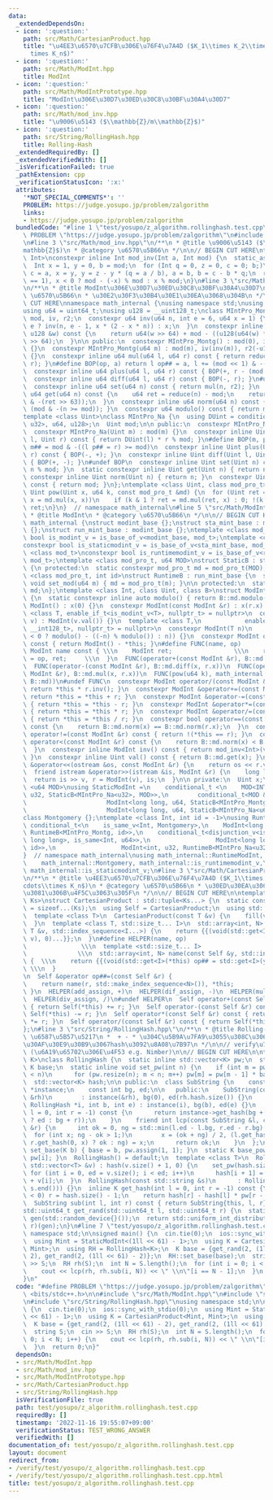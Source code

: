 ```yaml
---
data:
  _extendedDependsOn:
  - icon: ':question:'
    path: src/Math/CartesianProduct.hpp
    title: "\u4EE3\u6570\u7CFB\u306E\u76F4\u7A4D ($K_1\\times K_2\\times\\cdots\\\
      times K_n$)"
  - icon: ':question:'
    path: src/Math/ModInt.hpp
    title: ModInt
  - icon: ':question:'
    path: src/Math/ModIntPrototype.hpp
    title: "ModInt\u306E\u30D7\u30ED\u30C8\u30BF\u30A4\u30D7"
  - icon: ':question:'
    path: src/Math/mod_inv.hpp
    title: "\u9006\u5143 ($\\mathbb{Z}/m\\mathbb{Z}$)"
  - icon: ':question:'
    path: src/String/RollingHash.hpp
    title: Rolling-Hash
  _extendedRequiredBy: []
  _extendedVerifiedWith: []
  _isVerificationFailed: true
  _pathExtension: cpp
  _verificationStatusIcon: ':x:'
  attributes:
    '*NOT_SPECIAL_COMMENTS*': ''
    PROBLEM: https://judge.yosupo.jp/problem/zalgorithm
    links:
    - https://judge.yosupo.jp/problem/zalgorithm
  bundledCode: "#line 1 \"test/yosupo/z_algorithm.rollinghash.test.cpp\"\n#define\
    \ PROBLEM \"https://judge.yosupo.jp/problem/zalgorithm\"\n#include <bits/stdc++.h>\n\
    \n#line 3 \"src/Math/mod_inv.hpp\"\n/**\n * @title \u9006\u5143 ($\\mathbb{Z}/m\\\
    mathbb{Z}$)\n * @category \u6570\u5B66\n */\n\n// BEGIN CUT HERE\ntemplate <class\
    \ Int>\nconstexpr inline Int mod_inv(Int a, Int mod) {\n  static_assert(std::is_signed_v<Int>);\n\
    \  Int x = 1, y = 0, b = mod;\n  for (Int q = 0, z = 0, c = 0; b;)\n    z = x,\
    \ c = a, x = y, y = z - y * (q = a / b), a = b, b = c - b * q;\n  return assert(a\
    \ == 1), x < 0 ? mod - (-x) % mod : x % mod;\n}\n#line 3 \"src/Math/ModIntPrototype.hpp\"\
    \n/**\n * @title ModInt\u306E\u30D7\u30ED\u30C8\u30BF\u30A4\u30D7\n * @category\
    \ \u6570\u5B66\n * \u30E2\u30F3\u30B4\u30E1\u30EA\u3068\u304B\n */\n\n// BEGIN\
    \ CUT HERE\nnamespace math_internal {\nusing namespace std;\nusing u32 = uint32_t;\n\
    using u64 = uint64_t;\nusing u128 = __uint128_t;\nclass MIntPro_Montg {\n  u64\
    \ mod, iv, r2;\n  constexpr u64 inv(u64 n, int e = 6, u64 x = 1) {\n    return\
    \ e ? inv(n, e - 1, x * (2 - x * n)) : x;\n  }\n  constexpr inline u64 reduce(const\
    \ u128 &w) const {\n    return u64(w >> 64) + mod - ((u128(u64(w) * iv) * mod)\
    \ >> 64);\n  }\n\n public:\n  constexpr MIntPro_Montg() : mod(0), iv(0), r2(0)\
    \ {}\n  constexpr MIntPro_Montg(u64 m) : mod(m), iv(inv(m)), r2(-u128(mod) % mod)\
    \ {}\n  constexpr inline u64 mul(u64 l, u64 r) const { return reduce(u128(l) *\
    \ r); }\n#define BOP(op, a) return l op## = a, l += (mod << 1) & -(l >> 63)\n\
    \  constexpr inline u64 plus(u64 l, u64 r) const { BOP(+, r - (mod << 1)); }\n\
    \  constexpr inline u64 diff(u64 l, u64 r) const { BOP(-, r); }\n#undef BOP\n\
    \  constexpr inline u64 set(u64 n) const { return mul(n, r2); }\n  constexpr inline\
    \ u64 get(u64 n) const {\n    u64 ret = reduce(n) - mod;\n    return ret + (mod\
    \ & -(ret >> 63));\n  }\n  constexpr inline u64 norm(u64 n) const { return n -\
    \ (mod & -(n >= mod)); }\n  constexpr u64 modulo() const { return mod; }\n};\n\
    template <class Uint>\nclass MIntPro_Na {\n  using DUint = conditional_t<is_same_v<Uint,\
    \ u32>, u64, u128>;\n  Uint mod;\n\n public:\n  constexpr MIntPro_Na() : mod(0){};\n\
    \  constexpr MIntPro_Na(Uint m) : mod(m) {}\n  constexpr inline Uint mul(Uint\
    \ l, Uint r) const { return DUint(l) * r % mod; }\n#define BOP(m, p) return l\
    \ m## = mod & -((l p## = r) >= mod)\n  constexpr inline Uint plus(Uint l, Uint\
    \ r) const { BOP(-, +); }\n  constexpr inline Uint diff(Uint l, Uint r) const\
    \ { BOP(+, -); }\n#undef BOP\n  constexpr inline Uint set(Uint n) const { return\
    \ n % mod; }\n  static constexpr inline Uint get(Uint n) { return n; }\n  static\
    \ constexpr inline Uint norm(Uint n) { return n; }\n  constexpr Uint modulo()\
    \ const { return mod; }\n};\ntemplate <class Uint, class mod_pro_t>\nconstexpr\
    \ Uint pow(Uint x, u64 k, const mod_pro_t &md) {\n  for (Uint ret = md.set(1);;\
    \ x = md.mul(x, x))\n    if (k & 1 ? ret = md.mul(ret, x) : 0; !(k >>= 1)) return\
    \ ret;\n}\n}  // namespace math_internal\n#line 5 \"src/Math/ModInt.hpp\"\n/**\n\
    \ * @title ModInt\n * @category \u6570\u5B66\n */\n\n// BEGIN CUT HERE\nnamespace\
    \ math_internal {\nstruct modint_base {};\nstruct sta_mint_base : modint_base\
    \ {};\nstruct run_mint_base : modint_base {};\ntemplate <class mod_t>\nconstexpr\
    \ bool is_modint_v = is_base_of_v<modint_base, mod_t>;\ntemplate <class mod_t>\n\
    constexpr bool is_staticmodint_v = is_base_of_v<sta_mint_base, mod_t>;\ntemplate\
    \ <class mod_t>\nconstexpr bool is_runtimemodint_v = is_base_of_v<run_mint_base,\
    \ mod_t>;\ntemplate <class mod_pro_t, u64 MOD>\nstruct StaticB : sta_mint_base\
    \ {\n protected:\n  static constexpr mod_pro_t md = mod_pro_t(MOD);\n};\ntemplate\
    \ <class mod_pro_t, int id>\nstruct RuntimeB : run_mint_base {\n  static inline\
    \ void set_mod(u64 m) { md = mod_pro_t(m); }\n\n protected:\n  static inline mod_pro_t\
    \ md;\n};\ntemplate <class Int, class Uint, class B>\nstruct ModInt : public B\
    \ {\n  static constexpr inline auto modulo() { return B::md.modulo(); }\n  constexpr\
    \ ModInt() : x(0) {}\n  constexpr ModInt(const ModInt &r) : x(r.x) {}\n  template\
    \ <class T, enable_if_t<is_modint_v<T>, nullptr_t> = nullptr>\n  constexpr ModInt(T\
    \ v) : ModInt(v.val()) {}\n  template <class T,\n            enable_if_t<is_convertible_v<T,\
    \ __int128_t>, nullptr_t> = nullptr>\n  constexpr ModInt(T n)\n      : x(B::md.set(n\
    \ < 0 ? modulo() - ((-n) % modulo()) : n)) {}\n  constexpr ModInt operator-()\
    \ const { return ModInt() - *this; }\n#define FUNC(name, op)          \\\n  constexpr\
    \ ModInt name const { \\\n    ModInt ret;                 \\\n    return ret.x\
    \ = op, ret;     \\\n  }\n  FUNC(operator+(const ModInt &r), B::md.plus(x, r.x))\n\
    \  FUNC(operator-(const ModInt &r), B::md.diff(x, r.x))\n  FUNC(operator*(const\
    \ ModInt &r), B::md.mul(x, r.x))\n  FUNC(pow(u64 k), math_internal::pow(x, k,\
    \ B::md))\n#undef FUNC\n  constexpr ModInt operator/(const ModInt &r) const {\
    \ return *this * r.inv(); }\n  constexpr ModInt &operator+=(const ModInt &r) {\
    \ return *this = *this + r; }\n  constexpr ModInt &operator-=(const ModInt &r)\
    \ { return *this = *this - r; }\n  constexpr ModInt &operator*=(const ModInt &r)\
    \ { return *this = *this * r; }\n  constexpr ModInt &operator/=(const ModInt &r)\
    \ { return *this = *this / r; }\n  constexpr bool operator==(const ModInt &r)\
    \ const {\n    return B::md.norm(x) == B::md.norm(r.x);\n  }\n  constexpr bool\
    \ operator!=(const ModInt &r) const { return !(*this == r); }\n  constexpr bool\
    \ operator<(const ModInt &r) const {\n    return B::md.norm(x) < B::md.norm(r.x);\n\
    \  }\n  constexpr inline ModInt inv() const { return mod_inv<Int>(val(), modulo());\
    \ }\n  constexpr inline Uint val() const { return B::md.get(x); }\n  friend ostream\
    \ &operator<<(ostream &os, const ModInt &r) {\n    return os << r.val();\n  }\n\
    \  friend istream &operator>>(istream &is, ModInt &r) {\n    long long v;\n  \
    \  return is >> v, r = ModInt(v), is;\n  }\n\n private:\n  Uint x;\n};\ntemplate\
    \ <u64 MOD>\nusing StaticModInt =\n    conditional_t <\n    MOD<INT_MAX, ModInt<int,\
    \ u32, StaticB<MIntPro_Na<u32>, MOD>>,\n        conditional_t<MOD &(MOD < LLONG_MAX),\n\
    \                      ModInt<long long, u64, StaticB<MIntPro_Montg, MOD>>,\n\
    \                      ModInt<long long, u64, StaticB<MIntPro_Na<u64>, MOD>>>>;\n\
    class Montgomery {};\ntemplate <class Int, int id = -1>\nusing RuntimeModInt =\
    \ conditional_t<\n    is_same_v<Int, Montgomery>,\n    ModInt<long long, u64,\
    \ RuntimeB<MIntPro_Montg, id>>,\n    conditional_t<disjunction_v<is_same<Int,\
    \ long long>, is_same<Int, u64>>,\n                  ModInt<long long, u64, RuntimeB<MIntPro_Na<u64>,\
    \ id>>,\n                  ModInt<int, u32, RuntimeB<MIntPro_Na<u32>, id>>>>;\n\
    }  // namespace math_internal\nusing math_internal::RuntimeModInt, math_internal::StaticModInt,\n\
    \    math_internal::Montgomery, math_internal::is_runtimemodint_v,\n    math_internal::is_modint_v,\
    \ math_internal::is_staticmodint_v;\n#line 3 \"src/Math/CartesianProduct.hpp\"\
    \n/**\n * @title \u4EE3\u6570\u7CFB\u306E\u76F4\u7A4D ($K_1\\times K_2\\times\\\
    cdots\\times K_n$)\n * @category \u6570\u5B66\n * \u30ED\u30EA\u30CF\u306E\u305F\
    \u3081\u306B\u4F5C\u3063\u305F\n */\n\n// BEGIN CUT HERE\n\ntemplate <class...\
    \ Ks>\nstruct CartesianProduct : std::tuple<Ks...> {\n  static constexpr int N\
    \ = sizeof...(Ks);\n  using Self = CartesianProduct;\n  using std::tuple<Ks...>::tuple;\n\
    \  template <class T>\n  CartesianProduct(const T &v) {\n    fill(v, std::make_index_sequence<N>());\n\
    \  }\n  template <class T, std::size_t... I>\n  std::array<int, N> fill(const\
    \ T &v, std::index_sequence<I...>) {\n    return {{(void(std::get<I>(*this) =\
    \ v), 0)...}};\n  }\n#define HELPER(name, op)                                \
    \               \\\n  template <std::size_t... I>                            \
    \              \\\n  std::array<int, N> name(const Self &y, std::index_sequence<I...>)\
    \ {  \\\n    return {{(void(std::get<I>(*this) op## = std::get<I>(y)), 0)...}};\
    \ \\\n  }                                                                    \\\
    \n  Self &operator op##=(const Self &r) {                                \\\n\
    \    return name(r, std::make_index_sequence<N>()), *this;              \\\n \
    \ }\n  HELPER(add_assign, +)\n  HELPER(dif_assign, -)\n  HELPER(mul_assign, *)\n\
    \  HELPER(div_assign, /)\n#undef HELPER\n  Self operator+(const Self &r) const\
    \ { return Self(*this) += r; }\n  Self operator-(const Self &r) const { return\
    \ Self(*this) -= r; }\n  Self operator*(const Self &r) const { return Self(*this)\
    \ *= r; }\n  Self operator/(const Self &r) const { return Self(*this) /= r; }\n\
    };\n#line 3 \"src/String/RollingHash.hpp\"\n/**\n * @title Rolling-Hash\n * @category\
    \ \u6587\u5B57\u5217\n *  + - * \u304C\u5B9A\u7FA9\u3055\u308C\u3066\u3044\u308B\
    \u30AF\u30E9\u30B9\u3067hash\u3092\u8A08\u7B97\n */\n\n// verify\u7528:\n// https://atcoder.jp/contests/abc274/tasks/abc274_h\
    \ (\u6A19\u65702\u306E\u4F53 e.g. Nimber)\n\n// BEGIN CUT HERE\n\ntemplate <class\
    \ K>\nclass RollingHash {\n  static inline std::vector<K> pw;\n  static inline\
    \ K base;\n  static inline void set_pw(int n) {\n    if (int m = pw.size(); m\
    \ < n)\n      for (pw.resize(n); m < n; m++) pw[m] = pw[m - 1] * base;\n  }\n\
    \  std::vector<K> hash;\n\n public:\n  class SubString {\n    const RollingHash\
    \ *instance;\n    const int bg, ed;\n\n   public:\n    SubString(const RollingHash\
    \ &rh)\n        : instance(&rh), bg(0), ed(rh.hash.size()) {}\n    SubString(const\
    \ RollingHash *i, int b, int e) : instance(i), bg(b), ed(e) {}\n    inline K get_hash(int\
    \ l = 0, int r = -1) const {\n      return instance->get_hash(bg + l, (r == -1\
    \ ? ed : bg + r));\n    }\n    friend int lcp(const SubString &l, const SubString\
    \ &r) {\n      int ok = 0, ng = std::min(l.ed - l.bg, r.ed - r.bg) + 1;\n    \
    \  for (int x; ng - ok > 1;)\n        x = (ok + ng) / 2, (l.get_hash(0, x) ==\
    \ r.get_hash(0, x) ? ok : ng) = x;\n      return ok;\n    }\n  };\n  static void\
    \ set_base(K b) { base = b, pw.assign(1, 1); }\n  static K base_pow(int i) { return\
    \ pw[i]; }\n  RollingHash() = default;\n  template <class T>\n  RollingHash(const\
    \ std::vector<T> &v) : hash(v.size() + 1, 0) {\n    set_pw(hash.size());\n   \
    \ for (int i = 0, ed = v.size(); i < ed; i++)\n      hash[i + 1] = hash[i] * base\
    \ + v[i];\n  }\n  RollingHash(const std::string &s)\n      : RollingHash(std::vector<char>(s.begin(),\
    \ s.end())) {}\n  inline K get_hash(int l = 0, int r = -1) const {\n    if (r\
    \ < 0) r = hash.size() - 1;\n    return hash[r] - hash[l] * pw[r - l];\n  }\n\
    \  SubString sub(int l, int r) const { return SubString{this, l, r}; }\n};\n\n\
    std::uint64_t get_rand(std::uint64_t l, std::uint64_t r) {\n  static std::mt19937_64\
    \ gen(std::random_device{}());\n  return std::uniform_int_distribution<std::uint64_t>(l,\
    \ r)(gen);\n}\n#line 7 \"test/yosupo/z_algorithm.rollinghash.test.cpp\"\nusing\
    \ namespace std;\n\nsigned main() {\n  cin.tie(0);\n  ios::sync_with_stdio(0);\n\
    \  using Mint = StaticModInt<(1ll << 61) - 1>;\n  using K = CartesianProduct<Mint,\
    \ Mint>;\n  using RH = RollingHash<K>;\n  K base = {get_rand(2, (1ll << 61) -\
    \ 2), get_rand(2, (1ll << 61) - 2)};\n  RH::set_base(base);\n  string S;\n  cin\
    \ >> S;\n  RH rh(S);\n  int N = S.length();\n  for (int i = 0; i < N; i++) {\n\
    \    cout << lcp(rh, rh.sub(i, N)) << \" \\n\"[i == N - 1];\n  }\n  return 0;\n\
    }\n"
  code: "#define PROBLEM \"https://judge.yosupo.jp/problem/zalgorithm\"\n#include\
    \ <bits/stdc++.h>\n\n#include \"src/Math/ModInt.hpp\"\n#include \"src/Math/CartesianProduct.hpp\"\
    \n#include \"src/String/RollingHash.hpp\"\nusing namespace std;\n\nsigned main()\
    \ {\n  cin.tie(0);\n  ios::sync_with_stdio(0);\n  using Mint = StaticModInt<(1ll\
    \ << 61) - 1>;\n  using K = CartesianProduct<Mint, Mint>;\n  using RH = RollingHash<K>;\n\
    \  K base = {get_rand(2, (1ll << 61) - 2), get_rand(2, (1ll << 61) - 2)};\n  RH::set_base(base);\n\
    \  string S;\n  cin >> S;\n  RH rh(S);\n  int N = S.length();\n  for (int i =\
    \ 0; i < N; i++) {\n    cout << lcp(rh, rh.sub(i, N)) << \" \\n\"[i == N - 1];\n\
    \  }\n  return 0;\n}"
  dependsOn:
  - src/Math/ModInt.hpp
  - src/Math/mod_inv.hpp
  - src/Math/ModIntPrototype.hpp
  - src/Math/CartesianProduct.hpp
  - src/String/RollingHash.hpp
  isVerificationFile: true
  path: test/yosupo/z_algorithm.rollinghash.test.cpp
  requiredBy: []
  timestamp: '2022-11-16 19:55:07+09:00'
  verificationStatus: TEST_WRONG_ANSWER
  verifiedWith: []
documentation_of: test/yosupo/z_algorithm.rollinghash.test.cpp
layout: document
redirect_from:
- /verify/test/yosupo/z_algorithm.rollinghash.test.cpp
- /verify/test/yosupo/z_algorithm.rollinghash.test.cpp.html
title: test/yosupo/z_algorithm.rollinghash.test.cpp
---
```

